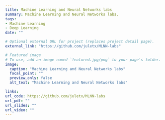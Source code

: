 ```yaml
---
title: Machine Learning and Neural Networks labs
summary: Machine Learning and Neural Networks labs.
tags:
- Machine Learning
- Deep Learning
date: ""

# Optional external URL for project (replaces project detail page).
external_link: "https://github.com/juletx/MLNN-labs"

# Featured image
# To use, add an image named `featured.jpg/png` to your page's folder. 
image:
  caption: "Machine Learning and Neural Networks labs"
  focal_point: ""
  preview_only: false
  alt_text: "Machine Learning and Neural Networks labs"

links:
url_code: https://github.com/juletx/MLNN-labs
url_pdf: ""
url_slides: ""
url_video: ""
---
```


